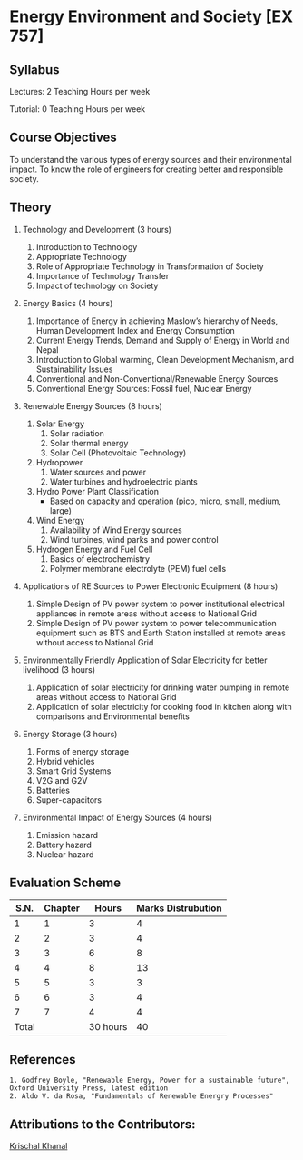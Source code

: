 # Energy Environment and Society [EX 757]
## Syllabus

Lectures: 2 Teaching Hours per week

Tutorial: 0 Teaching Hours per week

## Course Objectives

To understand the various types of energy sources and their environmental impact. To know the role of engineers for creating better and responsible society.

## Theory

1. Technology and Development (3 hours)
    1. Introduction to Technology
    2. Appropriate Technology
    3. Role of Appropriate Technology in Transformation of Society
    4. Importance of Technology Transfer
    5. Impact of technology on Society

2. Energy Basics (4 hours)
    1. Importance of Energy in achieving Maslow’s hierarchy of Needs, Human Development Index and Energy Consumption
    2. Current Energy Trends, Demand and Supply of Energy in World and Nepal
    3. Introduction to Global warming, Clean Development Mechanism, and Sustainability Issues
    4. Conventional and Non-Conventional/Renewable Energy Sources
    5. Conventional Energy Sources: Fossil fuel, Nuclear Energy

3. Renewable Energy Sources (8 hours)
    1. Solar Energy
        1. Solar radiation
        2. Solar thermal energy
        3. Solar Cell (Photovoltaic Technology)
    2. Hydropower
        1. Water sources and power
        2. Water turbines and hydroelectric plants
    3. Hydro Power Plant Classification 
        - Based on capacity and operation (pico, micro, small, medium, large)
    3. Wind Energy
        1. Availability of Wind Energy sources
        2. Wind turbines, wind parks and power control
    6. Hydrogen Energy and Fuel Cell
        1. Basics of electrochemistry
        2. Polymer membrane electrolyte (PEM) fuel cells
    
4. Applications of RE Sources to Power Electronic Equipment (8 hours)
    1. Simple Design of PV power system to power institutional electrical appliances in remote areas without access to National Grid
    2. Simple Design of PV power system to power telecommunication equipment such as BTS and Earth Station installed at remote areas without access to National Grid

5. Environmentally Friendly Application of Solar Electricity for better livelihood (3 hours)
    1. Application of solar electricity for drinking water pumping in remote areas without access to National Grid
    2. Application of solar electricity for cooking food in kitchen along with comparisons and Environmental benefits

6. Energy Storage (3 hours)
    1. Forms of energy storage
    2. Hybrid vehicles
    3. Smart Grid Systems
    4. V2G and G2V
    5. Batteries
    6. Super-capacitors

7. Environmental Impact of Energy Sources (4 hours)
    1. Emission hazard
    2. Battery hazard
    3. Nuclear hazard

## Evaluation Scheme

| S.N.  | Chapter       | Hours          | Marks Distrubution     |
| ----- | ------------- | -------------- | ---------------------- |
| 1     | 1             |  3             |    4                   |
| 2     | 2             |  3             |    4                   |
| 3     | 3             |  6             |    8                   |
| 4     | 4             |  8             |    13                  |
| 5     | 5             |  3             |    3                   |
| 6     | 6             |  3             |    4                   |
| 7     | 7             |  4             |    4                   |
| Total |               | 30 hours       |   40                   |

## References
    1. Godfrey Boyle, "Renewable Energy, Power for a sustainable future", Oxford University Press, latest edition
    2. Aldo V. da Rosa, "Fundamentals of Renewable Energry Processes"

## Attributions to the Contributors:

[Krischal Khanal](https://github.com/krischal111)